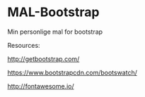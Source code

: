 # MAL-Bootstrap
Min personlige mal for bootstrap


Resources:

http://getbootstrap.com/

https://www.bootstrapcdn.com/bootswatch/

http://fontawesome.io/
